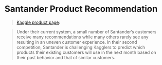 # Santander Product Recommendation

> [Kaggle product page](https://www.kaggle.com/c/santander-product-recommendation):

> Under their current system, a small number of Santander’s customers receive many recommendations while many others rarely see any resulting in an uneven customer experience. In their second competition, Santander is challenging Kagglers to predict which products their existing customers will use in the next month based on their past behavior and that of similar customers.

